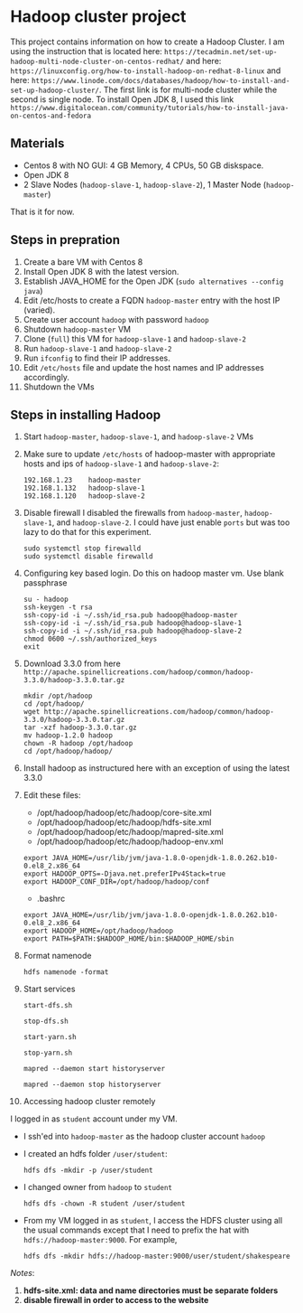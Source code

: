 # Hadoop cluster project

This project contains information on how to create a Hadoop Cluster.
I am using the instruction that is located here: `https://tecadmin.net/set-up-hadoop-multi-node-cluster-on-centos-redhat/` and here:
`https://linuxconfig.org/how-to-install-hadoop-on-redhat-8-linux` and here:
`https://www.linode.com/docs/databases/hadoop/how-to-install-and-set-up-hadoop-cluster/`.
The first link is for multi-node cluster while the second is single node.
To install Open JDK 8, I used this link `https://www.digitalocean.com/community/tutorials/how-to-install-java-on-centos-and-fedora`

## Materials

- Centos 8 with NO GUI: 4 GB Memory, 4 CPUs, 50 GB diskspace.
- Open JDK 8
- 2 Slave Nodes (`hadoop-slave-1`, `hadoop-slave-2`), 1 Master Node (`hadoop-master`)

That is it for now.

## Steps in prepration

1. Create a bare VM with Centos 8
2. Install Open JDK 8 with the latest version.
3. Establish JAVA_HOME for the Open JDK (`sudo alternatives --config java`)
4. Edit /etc/hosts to create a FQDN `hadoop-master` entry with the host IP (varied).
5. Create user account `hadoop` with password `hadoop`
6. Shutdown `hadoop-master` VM
7. Clone (`full`) this VM for `hadoop-slave-1` and `hadoop-slave-2`
8. Run `hadoop-slave-1` and `hadoop-slave-2`
9. Run `ifconfig` to find their IP addresses.
10. Edit `/etc/hosts` file and update the host names and IP addresses accordingly.
11. Shutdown the VMs

## Steps in installing Hadoop

1. Start `hadoop-master`, `hadoop-slave-1`, and `hadoop-slave-2` VMs
2. Make sure to update `/etc/hosts` of hadoop-master with appropriate hosts and ips of
`hadoop-slave-1` and `hadoop-slave-2`:

    ```shellscript
    192.168.1.23    hadoop-master
    192.168.1.132   hadoop-slave-1
    192.168.1.120   hadoop-slave-2
    ```

3. Disable firewall
    I disabled the firewalls from `hadoop-master`, `hadoop-slave-1`, and `hadoop-slave-2`.
    I could have just enable `ports` but was too lazy to do that for this experiment.

    ```shellscript
    sudo systemctl stop firewalld
    sudo systemctl disable firewalld
    ```

4. Configuring key based login. Do this on hadoop master vm. Use blank passphrase

    ```shellscript
    su - hadoop
    ssh-keygen -t rsa
    ssh-copy-id -i ~/.ssh/id_rsa.pub hadoop@hadoop-master
    ssh-copy-id -i ~/.ssh/id_rsa.pub hadoop@hadoop-slave-1
    ssh-copy-id -i ~/.ssh/id_rsa.pub hadoop@hadoop-slave-2
    chmod 0600 ~/.ssh/authorized_keys
    exit
    ```

5. Download 3.3.0 from here `http://apache.spinellicreations.com/hadoop/common/hadoop-3.3.0/hadoop-3.3.0.tar.gz`

    ```shellscript
    mkdir /opt/hadoop
    cd /opt/hadoop/
    wget http://apache.spinellicreations.com/hadoop/common/hadoop-3.3.0/hadoop-3.3.0.tar.gz
    tar -xzf hadoop-3.3.0.tar.gz
    mv hadoop-1.2.0 hadoop
    chown -R hadoop /opt/hadoop
    cd /opt/hadoop/hadoop/
    ```

6. Install hadoop as instructured here with an exception of using the latest 3.3.0

7. Edit these files:

    - /opt/hadoop/hadoop/etc/hadoop/core-site.xml
    - /opt/hadoop/hadoop/etc/hadoop/hdfs-site.xml
    - /opt/hadoop/hadoop/etc/hadoop/mapred-site.xml
    - /opt/hadoop/hadoop/etc/hadoop/hadoop-env.xml

    ```shellscript
    export JAVA_HOME=/usr/lib/jvm/java-1.8.0-openjdk-1.8.0.262.b10-0.el8_2.x86_64
    export HADOOP_OPTS=-Djava.net.preferIPv4Stack=true
    export HADOOP_CONF_DIR=/opt/hadoop/hadoop/conf
    ```

    - .bashrc

    ```shellscript
    export JAVA_HOME=/usr/lib/jvm/java-1.8.0-openjdk-1.8.0.262.b10-0.el8_2.x86_64
    export HADOOP_HOME=/opt/hadoop/hadoop
    export PATH=$PATH:$HADOOP_HOME/bin:$HADOOP_HOME/sbin
    ```

8. Format namenode

    ```shellscript
    hdfs namenode -format
    ```

9. Start services

    ```shellscript
    start-dfs.sh
    ```

    ```shellscript
    stop-dfs.sh
    ```

    ```shellscript
    start-yarn.sh
    ```

    ```shellscript
    stop-yarn.sh
    ```

    ```shellscript
    mapred --daemon start historyserver
    ```

    ```shellscript
    mapred --daemon stop historyserver
    ```

10. Accessing hadoop cluster remotely

I logged in as `student` account under my VM.

- I ssh'ed into `hadoop-master` as the hadoop cluster account `hadoop`
- I created an hdfs folder `/user/student`:

    ```shellscript
    hdfs dfs -mkdir -p /user/student
    ```

- I changed owner from `hadoop` to `student`

    ```shellscript
    hdfs dfs -chown -R student /user/student
    ```

- From my VM logged in as `student`, I access the HDFS cluster using all the 
usual commands except that I need to prefix the hat with `hdfs://hadoop-master:9000`.
For example,

    ```shellscript
    hdfs dfs -mkdir hdfs://hadoop-master:9000/user/student/shakespeare
    ```

*Notes*:

1. **hdfs-site.xml: data and name directories must be separate folders**
2. **disable firewall in order to access to the website**
